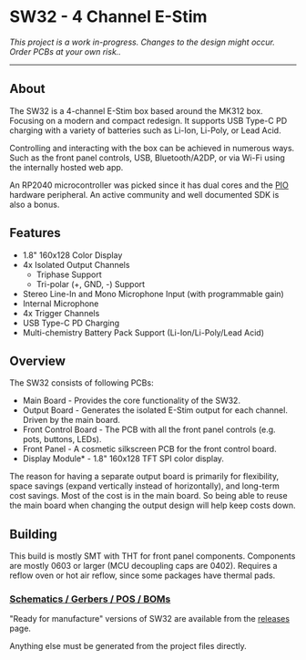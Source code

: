 # SW32 - 4 Channel E-Stim

*This project is a work in-progress. Changes to the design might occur. Order PCBs at your own risk..*

---

## About

The SW32 is a 4-channel E-Stim box based around the MK312 box. Focusing on a modern and compact redesign. It supports USB Type-C PD charging with a variety of batteries such as Li-Ion, Li-Poly, or Lead Acid.

Controlling and interacting with the box can be achieved in numerous ways. Such as the front panel controls, USB, Bluetooth/A2DP, or via Wi-Fi using the internally hosted web app.

An RP2040 microcontroller was picked since it has dual cores and the [PIO](https://www.raspberrypi.com/documentation/pico-sdk/hardware.html#rpip27a2111bf36b4a04eb7b) hardware peripheral. An active community and well documented SDK is also a bonus.

## Features

* 1.8" 160x128 Color Display
* 4x Isolated Output Channels
  * Triphase Support
  * Tri-polar (+, GND, -) Support
* Stereo Line-In and Mono Microphone Input (with programmable gain)
* Internal Microphone
* 4x Trigger Channels
* USB Type-C PD Charging
* Multi-chemistry Battery Pack Support (Li-Ion/Li-Poly/Lead Acid)

## Overview

The SW32 consists of following PCBs:

* Main Board - Provides the core functionality of the SW32.
* Output Board - Generates the isolated E-Stim output for each channel. Driven by the main board.
* Front Control Board - The PCB with all the front panel controls (e.g. pots, buttons, LEDs).
* Front Panel - A cosmetic silkscreen PCB for the front control board.
* Display Module* - 1.8" 160x128 TFT SPI color display.

The reason for having a separate output board is primarily for flexibility, space savings (expand vertically instead of horizontally), and long-term cost savings. Most of the cost is in the main board. So being able to reuse the main board when changing the output design will help keep costs down.

## Building

This build is mostly SMT with THT for front panel components. Components are mostly 0603 or larger (MCU decoupling caps are 0402).
Requires a reflow oven or hot air reflow, since some packages have thermal pads.

### [Schematics / Gerbers / POS / BOMs](https://github.com/saawsm/SW32/releases)

"Ready for manufacture" versions of SW32 are available from the [releases](https://github.com/saawsm/SW32/releases) page.

Anything else must be generated from the project files directly.
